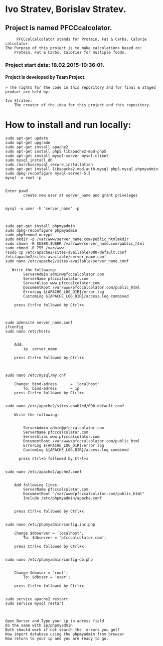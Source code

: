 # Ivo Stratev, Borislav Stratev.

## Project is named PFCCcalcolator.
         PFCCcalcalcolator stands for Protein, Fat & Carbs. Calorie calcolator.
    The Purpose of this project is to make calcolations based on:
        Protein, Fat & Carbs. Calories for multiple foods.

### Project start date: 18.02.2015-10:36:01.

#### Project is developed by Team Project.
    > The rights for the code in this repository and for final & staged product are held by:

    Ivo Stratev:
        The creator of the idea for this project and this repository.
        
        
# How to install and run locally:

    sudo apt-get update
    sudo apt-get upgrade
    sudo apt-get install apache2
    sudo apt-get install php5 libapache2-mod-php5
    sudo apt-get install mysql-server mysql-client
    sudo mysql_install_db
    sudo /usr/bin/mysql_secure_installation
    sudo apt-get install libapache2-mod-auth-mysql php5-mysql phpmyadmin
    sudo dpkg-reconfigure mysql-server-5.5
    mysql -u root -p
    

    Enter pswd
            create new user at server_name and grant priveleges
            
            
    mysql -u user -h 'server_name' -p   
    
    
    
    sudo apt-get install phpmyadmin
    sudo dpkg-reconfigure phpmyadmin
    sudo php5enmod mcrypt
    sudo mkdir -p /var/www/server_name.com/public_htmlmkdir 
    sudo chown -R $USER:$USER /var/www/server_name.com/public_html
    sudo chmod -R 755 /var/www
    rsudo cp /etc/apache2/sites-available/000-default.conf /etc/apache2/sites-available/server_name.conf
    sudo nano /etc/apache2/sites-available/server_name.conf
    
       Write the following:
            ServerAdmin admin@pfcccalcolator.com
        	ServerName pfcccalcolator.com
        	ServerAlias www.pfcccalcolator.com
        	DocumentRoot /var/www/pfcccalcolator.com/public_html
        	ErrorLog ${APACHE_LOG_DIR}/error.log
    	    CustomLog ${APACHE_LOG_DIR}/access.log combined
    	    
        press Ctrl+o followed by Ctrl+x
        
        
        
    sudo a2ensite server_name.conf
    ifconfig
    sudo nano /etc/hosts
    
    
        Add:
            ip  server_name
            
        press Ctrl+o followed by Ctrl+x
        
        
        
    sudo nano /etc/mysql/my.cnf
    
        Change: bind-adress      = 'localhost'
            To: bind-adress      = ip
        press Ctrl+o followed by Ctrl+x
        
        
    sudo nano /etc/apache2/sites-enabled/000-default.conf
    
        Write the following:
        
        
            ServerAdmin admin@pfcccalcolator.com
        	ServerName pfcccalcolator.com
        	ServerAlias www.pfcccalcolator.com
        	DocumentRoot /var/www/pfcccalcolator.com/public_html
        	ErrorLog ${APACHE_LOG_DIR}/error.log
    	    CustomLog ${APACHE_LOG_DIR}/access.log combined
    	    
    	  press Ctrl+o followed by Ctrl+x
    	  
    	  
    sudo nano /etc/apache2/apche2.conf
    
    
        Add following lines:
            ServerName pfcccalcolator.com
            DocumentRoot "/var/www/pfcccalcolator.com/public_html"
            Include /etc/phpmyadmin/apache.conf
            
            
        press Ctrl+o followed by Ctrl+x
        
        
    sudo nano /etc/phpmyadmin/config.inc.php
    
        Change $dbserver = 'localhost';
            To: $dbserver = 'pfcccalcolator.com';
            
        press Ctrl+o followed by Ctrl+x
        
        
    sudo nano /etc/phpmyadmin/config-db.php
    
    
        Change $dbuser = 'root';
            To: $dbuser = 'user';
            
        press Ctrl+o followed by Ctrl+x
        
        
    sudo service apache2 restart
    sudo service mysql restart
    
    
    
    Open Borser and Type your ip in adress field
    Do the same with ip/phpmyadmin
    Both should work if not search the  errors you get!
    Now import database using the phpmyadmin from browser
    Now return to your ip and you are ready to go.